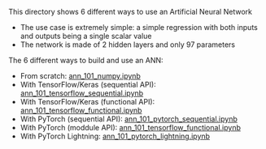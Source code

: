 This directory shows 6 different ways to use an Artificial Neural Network
* The use case is extremely simple: a simple regression with both inputs and outputs being a single scalar value
* The network is made of 2 hidden layers and only 97 parameters

The 6 different ways to build and use an ANN:
* From scratch: [ann_101_numpy.ipynb](ann_101_numpy.ipynb)
* With TensorFlow/Keras (sequential API): [ann_101_tensorflow_sequential.ipynb](ann_101_tensorflow_sequential.ipynb)
* With TensorFlow/Keras (functional API): [ann_101_tensorflow_functional.ipynb](ann_101_tensorflow_functional.ipynb)
* With PyTorch (sequential API): [ann_101_pytorch_sequential.ipynb](ann_101_pytorch_sequential.ipynb)
* With PyTorch (moddule API): [ann_101_tensorflow_functional.ipynb](ann_101_pytorch_module.ipynb)
* With PyTorch Lightning: [ann_101_pytorch_lightning.ipynb](ann_101_pytorch_lightning.ipynb)

